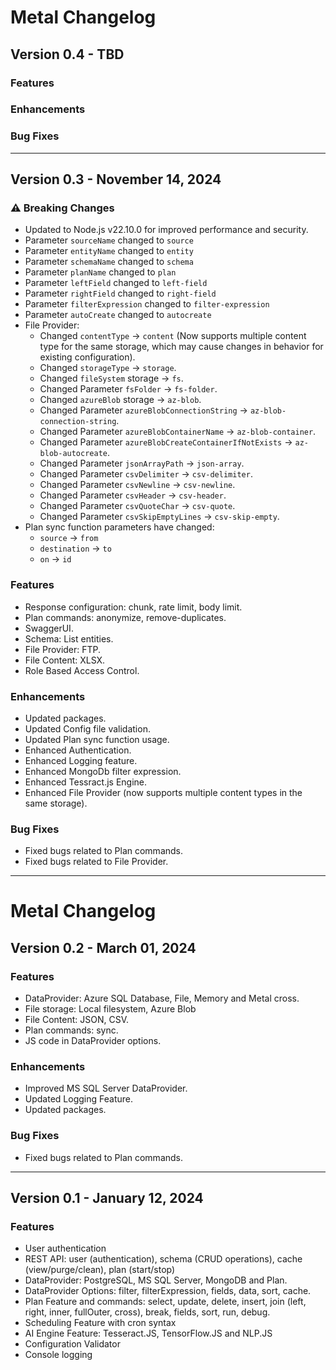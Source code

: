# Metal Changelog

## Version 0.4 - TBD

### Features

### Enhancements

### Bug Fixes

---

## Version 0.3 - November 14, 2024

### ⚠️ Breaking Changes
- Updated to Node.js v22.10.0 for improved performance and security.
- Parameter `sourceName` changed to `source`
- Parameter `entityName` changed to `entity`
- Parameter `schemaName` changed to `schema`
- Parameter `planName` changed to `plan`
- Parameter `leftField` changed to `left-field`
- Parameter `rightField` changed to `right-field`
- Parameter `filterExpression` changed to `filter-expression`
- Parameter `autoCreate` changed to `autocreate`
- File Provider:
    - Changed `contentType` → `content` (Now supports multiple content type for the same storage, which may cause changes in behavior for existing configuration).
    - Changed `storageType` → `storage`.
    - Changed `fileSystem` storage → `fs`.
    - Changed Parameter `fsFolder` → `fs-folder`.
    - Changed `azureBlob` storage → `az-blob`.
    - Changed Parameter `azureBlobConnectionString` → `az-blob-connection-string`.
    - Changed Parameter `azureBlobContainerName` → `az-blob-container`.
    - Changed Parameter `azureBlobCreateContainerIfNotExists` → `az-blob-autocreate`.
    - Changed Parameter `jsonArrayPath` → `json-array`.
    - Changed Parameter `csvDelimiter` → `csv-delimiter`.
    - Changed Parameter `csvNewline` → `csv-newline`.
    - Changed Parameter `csvHeader` → `csv-header`.
    - Changed Parameter `csvQuoteChar` → `csv-quote`.
    - Changed Parameter `csvSkipEmptyLines` → `csv-skip-empty`.
- Plan sync function parameters have changed:
  - `source` → `from`
  - `destination` → `to`
  - `on` → `id`

### Features
- Response configuration: chunk, rate limit, body limit.
- Plan commands: anonymize, remove-duplicates.
- SwaggerUI.
- Schema: List entities.
- File Provider: FTP.
- File Content: XLSX.
- Role Based Access Control.

### Enhancements
- Updated packages.
- Updated Config file validation.
- Updated Plan sync function usage.
- Enhanced Authentication.
- Enhanced Logging feature.
- Enhanced MongoDb filter expression.
- Enhanced Tessract.js Engine.
- Enhanced File Provider (now supports multiple content types in the same storage).

### Bug Fixes
- Fixed bugs related to Plan commands.
- Fixed bugs related to File Provider.

---
# Metal Changelog

## Version 0.2 - March 01, 2024

### Features
- DataProvider: Azure SQL Database, File, Memory and Metal cross.
- File storage: Local filesystem, Azure Blob
- File Content: JSON, CSV.
- Plan commands: sync.
- JS code in DataProvider options.

### Enhancements
- Improved MS SQL Server DataProvider.
- Updated Logging Feature.
- Updated packages.

### Bug Fixes
- Fixed bugs related to Plan commands.

---
## Version 0.1 - January 12, 2024

### Features
- User authentication
- REST API: user (authentication), schema (CRUD operations), cache (view/purge/clean), plan (start/stop)
- DataProvider: PostgreSQL, MS SQL Server, MongoDB and Plan.
- DataProvider Options: filter, filterExpression, fields, data, sort, cache.
- Plan Feature and commands: select, update, delete, insert, join (left, right, inner, fullOuter, cross), break, fields, sort, run, debug.
- Scheduling Feature with cron syntax
- AI Engine Feature: Tesseract.JS, TensorFlow.JS and NLP.JS
- Configuration Validator
- Console logging